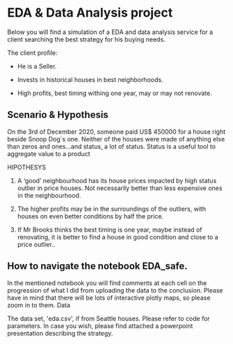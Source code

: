 

# EDA & Data Analysis project

Below you will find a simulation of a EDA and data analysis service for a client searching the best strategy for his buying needs.

The client profile:

* He is a Seller.

* Invests in historical houses in best neighborhoods.

* High profits, best timing withing one year, may or may not renovate.

## Scenario & Hypothesis

On the 3rd of December 2020, someone paid US$ 450000 for a house right beside Snoop Dog´s one. Neither of the houses were made of anything else than zeros and ones...and status, a lot of status. Status is a useful tool to aggregate value to a product

HIPOTHESYS

 1. A ‘good’ neighbourhood has its house prices impacted by high status outlier in price houses. Not necessarily better than less expensive ones in the neighbourhood.

2. The higher profits may be in the surroundings of the outliers, with houses on even better conditions by half the price.

3. If Mr Brooks thinks the best timing is one year, maybe instead of renovating, it is better to find a house in good condition and close to a price outlier..

## How to navigate the notebook EDA_safe.

In the mentioned notebook you will find comments at each cell on the progression of what I did from uploading the data to the conclusion. Please have in mind that there will be lots of interactive plotly maps, so please zoom in to them.
Data

The data set, 'eda.csv', if from Seattle houses. Please refer to code for parameters.
In case you wish, please find attached a powerpoint presentation describing the strategy.
